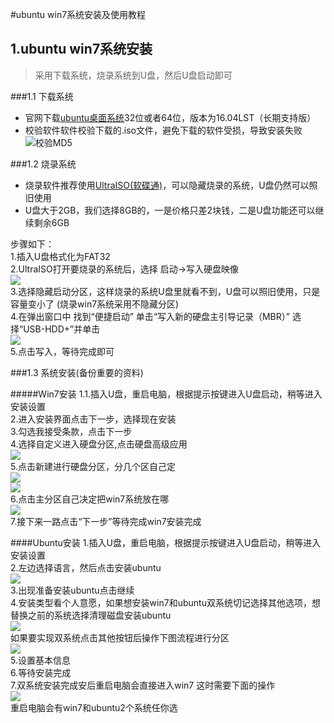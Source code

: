 #ubuntu win7系统安装及使用教程
## 1.ubuntu win7系统安装
> 采用下载系统，烧录系统到U盘，然后U盘启动即可   

###1.1 下载系统
* 官网下载[ubuntu桌面系统]()32位或者64位，版本为16.04LST（长期支持版）
* 校验软件软件校验下载的.iso文件，避免下载的软件受损，导致安装失败
![校验MD5]()

###1.2 烧录系统
* 烧录软件推荐使用[UltraISO(软碟通)]()，可以隐藏烧录的系统，U盘仍然可以照旧使用
* U盘大于2GB，我们选择8GB的，一是价格只差2块钱，二是U盘功能还可以继续剩余6GB

步骤如下：  
1.插入U盘格式化为FAT32<br>
2.UltraISO打开要烧录的系统后，选择 启动->写入硬盘映像<br>
![](https://github.com/YS22/OS-install/blob/master/图片/2.jpg)<br>
3.选择隐藏启动分区，这样烧录的系统U盘里就看不到，U盘可以照旧使用，只是容量变小了 (烧录win7系统采用不隐藏分区)<br>
4.在弹出窗口中 找到“便捷启动” 单击“写入新的硬盘主引导记录（MBR）” 选择“USB-HDD+”并单击 <br>
![](https://github.com/YS22/OS-install/blob/master/图片/1.jpg)<br>
5.点击写入，等待完成即可<br>

###1.3 系统安装(备份重要的资料)

#####Win7安装
1.1.插入U盘，重启电脑，根据提示按键进入U盘启动，稍等进入安装设置<br>
2.进入安装界面点击下一步，选择现在安装<br>
3.勾选我接受条款，点击下一步<br>
4.选择自定义进入硬盘分区,点击硬盘高级应用<br>
![](https://github.com/YS22/OS-install/blob/master/图片/5.jpg)<br>
5.点击新建进行硬盘分区，分几个区自己定<br>
![](https://github.com/YS22/OS-install/blob/master/图片/3.jpg)<br>
![](https://github.com/YS22/OS-install/blob/master/图片/6.jpg)<br>
6.点击主分区自己决定把win7系统放在哪<br>
![](https://github.com/YS22/OS-install/blob/master/图片/4.jpg)<br>
7.接下来一路点击“下一步”等待完成win7安装完成<br>

####Ubuntu安装
 1.插入U盘，重启电脑，根据提示按键进入U盘启动，稍等进入安装设置 <br>
 2.左边选择语言，然后点击安装ubuntu<br>
 ![](https://github.com/YS22/OS-install/blob/master/图片/1.png)<br>
 3.出现准备安装ubuntu点击继续<br>
 4.安装类型看个人意愿，如果想安装win7和ubuntu双系统切记选择其他选项，想替换之前的系统选择清理磁盘安装ubuntu<br>
 ![](https://github.com/YS22/OS-install/blob/master/图片/4.png)<br>
 如果要实现双系统点击其他按钮后操作下图流程进行分区<br>
 ![](https://github.com/YS22/OS-install/blob/master/图片/6.png)<br>
 5.设置基本信息<br>
 6.等待安装完成<br>
 7.双系统安装完成安后重启电脑会直接进入win7 这时需要下面的操作<br>
 ![](https://github.com/YS22/OS-install/blob/master/图片/7.png)<br>
 重启电脑会有win7和ubuntu2个系统任你选<br>
 
 




